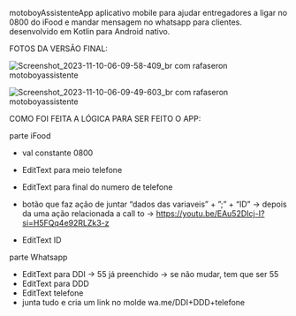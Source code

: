 motoboyAssistenteApp
aplicativo mobile para ajudar entregadores a ligar no 0800 do iFood e mandar mensagem no whatsapp para clientes.
desenvolvido em Kotlin para Android nativo.

FOTOS DA VERSÃO FINAL:

![Screenshot_2023-11-10-06-09-58-409_br com rafaseron motoboyassistente](https://github.com/rafaseron/motoboyAssistenteApp/assets/63885470/63977660-4571-4db4-83bb-903002f2f8a5)

![Screenshot_2023-11-10-06-09-49-603_br com rafaseron motoboyassistente](https://github.com/rafaseron/motoboyAssistenteApp/assets/63885470/5546ce9d-ef51-4bc6-a3e5-50e42d586f2c)


COMO FOI FEITA A LÓGICA PARA SER FEITO O APP:

parte iFood

- val constante 0800
- EditText para meio telefone
- EditText para final do numero de telefone
- botão que faz ação de juntar “dados das variaveis” + ”;” + “ID” → depois da uma ação relacionada a call to → https://youtu.be/EAu52DIcj-I?si=H5FQq4e92RLZk3-z

- EditText ID

parte Whatsapp

- EditText para DDI → 55 já preenchido → se não mudar, tem que ser 55
- EditText para DDD
- EditText telefone
- junta tudo e cria um link no molde wa.me/DDI+DDD+telefone
